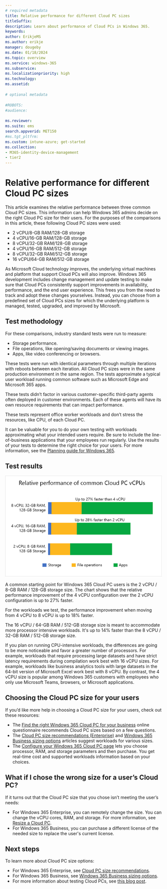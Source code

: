 ```yaml
---
# required metadata
title: Relative performance for different Cloud PC sizes
titleSuffix:
description: Learn about performance of Cloud PCs in Windows 365.
keywords:
author: ErikjeMS  
ms.author: erikje
manager: dougeby
ms.date: 01/18/2024
ms.topic: overview
ms.service: windows-365
ms.subservice:
ms.localizationpriority: high
ms.technology:
ms.assetid: 

# optional metadata

#ROBOTS:
#audience:

ms.reviewer: 
ms.suite: ems
search.appverid: MET150
#ms.tgt_pltfrm:
ms.custom: intune-azure; get-started
ms.collection:
- M365-identity-device-management
- tier2
---
```


# Relative performance for different Cloud PC sizes

This article examines the relative performance between three common Cloud PC sizes. This information can help Windows 365 admins decide on the right Cloud PC size for their users.
For the purposes of the comparisons in this article, these following Cloud PC sizes were used:

- 2 vCPU/8-GB RAM/128-GB storage
- 4 vCPU/16-GB RAM/128-GB storage
- 8 vCPU/32-GB RAM/128-GB storage
- 4 vCPU/16-GB RAM/512-GB storage
- 8 vCPU/32-GB RAM/512-GB storage
- 16 vCPU/64-GB RAM/512-GB storage

As Microsoft Cloud technology improves, the underlying virtual machines and platform that support Cloud PCs will also improve. Windows 365 development includes change management and update testing to make sure that Cloud PCs consistently support improvements in availability, performance, and the end user experience. This frees you from the need to track and adopt these changes yourselves. Instead, you can choose from a predefined set of Cloud PCs sizes for which the underlying platform is managed, tested, upgraded, and improved by Microsoft.

## Test methodology

For these comparisons, industry standard tests were run to measure:

- Storage performance.
- File operations, like opening/saving documents or viewing images.
- Apps, like video conferencing or browsers.

These tests were run with identical parameters through multiple iterations with reboots between each iteration. All Cloud PC sizes were in the same production environment in the same region. The tests approximate a typical user workload running common software such as Microsoft Edge and Microsoft 365 apps.

These tests didn’t factor in various customer-specific third-party agents often deployed in customer environments. Each of these agents will have its own resource requirements that can impact performance.

These tests represent office worker workloads and don’t stress the resources, like CPU, of each Cloud PC.

It can be valuable for you to do your own testing with workloads approximating what your intended users require. Be sure to include the line-of-business applications that your employees run regularly. Use the results of your tests to determine the right choice for your users. For more information, see the [Planning guide for Windows 365](enterprise/planning-guide.md).

## Test results

![Diagram of relative Windows 365 Cloud PC vCPU performance.](media/relative-cloud-pc-performance/relative-cloud-pc-performance.png)

A common starting point for Windows 365 Cloud PC users is the 2 vCPU / 8-GB RAM / 128-GB storage size. The chart shows that the relative performance improvement of the 4 vCPU configuration over the 2 vCPU configuration is up to 27% faster.  

For the workloads we test, the performance improvement when moving from 4 vCPU to 8 vCPU is up to 18% faster.

The 16 vCPU / 64-GB RAM / 512-GB storage size is meant to accommodate more processor intensive workloads. It's up to 14% faster than the 8 vCPU / 32-GB RAM / 512-GB storage size.

If you plan on running CPU-intensive workloads, the differences are going to be more noticeable and favor a greater number of processors. For example, workloads that require processing large datasets and have strict latency requirements during compilation work best with 16 vCPU sizes. For example, workloads like business analytics tools with large datasets in the 64-bit version of Microsoft Excel work best with 8 vCPU. By contrast, the 4 vCPU size is popular among Windows 365 customers with employees who only use Microsoft Teams, browsers, or Microsoft applications.

## Choosing the Cloud PC size for your users

If you’d like more help in choosing a Cloud PC size for your users, check out these resources:

- The [Find the right Windows 365 Cloud PC for your business](https://www.microsoft.com/en-us/windows-365/cloud-pc-chooser?) online questionnaire recommends Cloud PC sizes based on a few questions.
- The [Cloud PC size recommendations (Enterprise)](enterprise/cloud-pc-size-recommendations.md) and [Windows 365 Business sizing options](business/windows-365-business-sizing.md) articles suggest workloads for various sizes.
- The [Configure your Windows 365 Cloud PC page](https://www.microsoft.com/en-us/windows-365/enterprise/configure?sku=CFQ7TTC0HHS9%2F0012) lets you choose processor, RAM, and storage parameters and then purchase. You get real-time cost and supported workloads information based on your choices.

## What if I chose the wrong size for a user’s Cloud PC?

If it turns out that the Cloud PC size that you chose isn’t meeting the user’s needs:

- For Windows 365 Enterprise, you can remotely change the size. You can change the vCPU cores, RAM, and storage. For more information, see [Resize a Cloud PC](resize-cloud-pc.md).
- For Windows 365 Business, you can purchase a different license of the needed size to replace the user's current license.

## Next steps

To learn more about Cloud PC size options:

- For Windows 365 Enterprise, see [Cloud PC size recommendations](enterprise/cloud-pc-size-recommendations.md).
- For Windows 365 Business, see [Windows 365 Business sizing options](business/windows-365-business-sizing.md).
- For more information about testing Cloud PCs, see [this blog post](https://aka.ms/W365perfblog).
